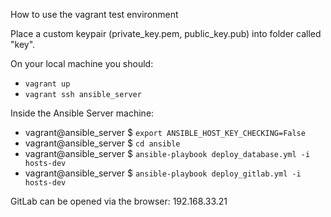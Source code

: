 How to use the vagrant test environment

Place a custom keypair (private_key.pem, public_key.pub) into folder called "key".

On your local machine you should:
- `vagrant up`
- `vagrant ssh ansible_server`

Inside the Ansible Server machine:

- vagrant@ansible_server $ `export ANSIBLE_HOST_KEY_CHECKING=False`
- vagrant@ansible_server $ `cd ansible`
- vagrant@ansible_server $ `ansible-playbook deploy_database.yml -i hosts-dev`
- vagrant@ansible_server $ `ansible-playbook deploy_gitlab.yml -i hosts-dev`

GitLab can be opened via the browser: 192.168.33.21
